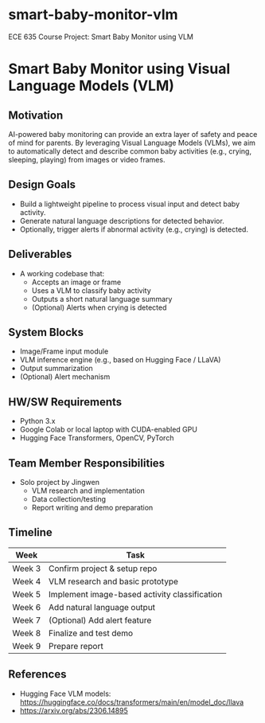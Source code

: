 # smart-baby-monitor-vlm
ECE 635 Course Project: Smart Baby Monitor using VLM

# Smart Baby Monitor using Visual Language Models (VLM)

## Motivation
AI-powered baby monitoring can provide an extra layer of safety and peace of mind for parents. By leveraging Visual Language Models (VLMs), we aim to automatically detect and describe common baby activities (e.g., crying, sleeping, playing) from images or video frames.

## Design Goals
- Build a lightweight pipeline to process visual input and detect baby activity.
- Generate natural language descriptions for detected behavior.
- Optionally, trigger alerts if abnormal activity (e.g., crying) is detected.

## Deliverables
- A working codebase that:
  - Accepts an image or frame
  - Uses a VLM to classify baby activity
  - Outputs a short natural language summary
  - (Optional) Alerts when crying is detected

## System Blocks
- Image/Frame input module
- VLM inference engine (e.g., based on Hugging Face / LLaVA)
- Output summarization
- (Optional) Alert mechanism

## HW/SW Requirements
- Python 3.x
- Google Colab or local laptop with CUDA-enabled GPU
- Hugging Face Transformers, OpenCV, PyTorch

## Team Member Responsibilities
- Solo project by Jingwen
  - VLM research and implementation
  - Data collection/testing
  - Report writing and demo preparation

## Timeline
| Week | Task |
|------|------|
| Week 3 | Confirm project & setup repo |
| Week 4 | VLM research and basic prototype |
| Week 5 | Implement image-based activity classification |
| Week 6 | Add natural language output |
| Week 7 | (Optional) Add alert feature |
| Week 8 | Finalize and test demo |
| Week 9 | Prepare report |

## References
- Hugging Face VLM models: https://huggingface.co/docs/transformers/main/en/model_doc/llava
- https://arxiv.org/abs/2306.14895
